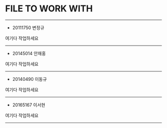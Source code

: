 # FILE TO WORK WITH
***
* 20111750 변정규

여기다 작업하세요

***
* 20145014 안재홍

여기다 작업하세요

***
* 20140490 이동규

여기다 작업하세요

***
* 20165167 이서현

여기다 작업하세요

***